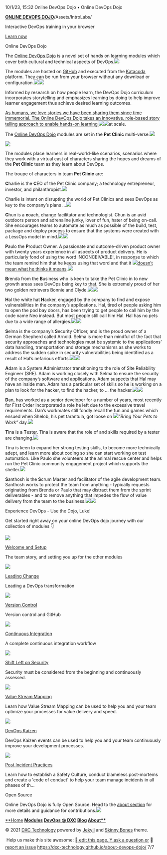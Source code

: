 10/1/23, 15:32 Online DevOps Dojo • Online DevOps Dojo

[**ONLINE DEVOPS DOJO**](https://dxc-technology.github.io/about-devops-dojo/)/Assets/IntroLabs/

Interactive DevOps training in your browser

[Learn now](https://dxc-technology.github.io/about-devops-dojo/modules/tag/online-devops-dojo)

Online DevOps Dojo

The [Online DevOps Dojo](https://dxc-technology.github.io/about-devops-dojo/modules) is a novel set of hands on learning modules which cover both cultural and technical aspects of DevOps.![](/Assets/IntroLabs/001.png)

The modules are hosted on [GitHub](https://github.com/dxc-technology/online-devops-dojo) and executed from the [Katacoda](https://www.katacoda.com/) platform. They can be run from your browser without any download or configuration.![](/Assets/IntroLabs/002.png)![](/Assets/IntroLabs/003.png)

Informed by research on how people learn, the DevOps Dojo curriculum incorporates storytelling and emphasizes learning by doing to help improve learner engagement thus achieve desired learning outcomes.

[As humans, we love stories we have been sharing them since time immemorial. The Online DevOps Dojo takes an innovative, role-based story telling approach to enable hands-on learning ](https://dxc-technology.github.io/about-devops-dojo/modules)![](/Assets/IntroLabs/004.png)![](/Assets/IntroLabs/005.png)at scale.

The [Online DevOps Dojo](https://dxc-technology.github.io/about-devops-dojo/modules) modules are set in the **Pet Clinic** multi-verse.![](/Assets/IntroLabs/006.png)

![](/Assets/IntroLabs/007.png)

The modules place learners in real-world-like scenarios, scenarios where they work with a virtual cast of characters sharing the hopes and dreams of the **Pet Clinic** team as they learn about DevOps.

The troupe of characters in team **Pet Clinic** are:

**C**harlie is the **C**EO of the Pet Clinic company; a technology entrepreneur, investor, and philanthropist.![](/Assets/IntroLabs/008.png)

Charlie is intent on disrupting the world of Pet Clinics and sees DevOps as key to the company’s plans …![](/Assets/IntroLabs/009.png)

**C**hun is a **c**oach, change facilitator and technologist. Chun is an avid outdoors person and adrenaline junky, lover of fun, hater of being on-call. She encourages teams to automate as much as possible of the build, test, package and deploy process to ensure that the systems were created with a LessOps model in mind.![](/Assets/IntroLabs/010.png)![](/Assets/IntroLabs/011.png)

**P**aulo the **P**roduct Owner. A passionate and outcome-driven product owner with twenty years experience in all aspects of product delivery. He is particularly fond of using the word INCONCEIVABLE!, in response to which the team remind him that he keeps using that word and that it ![](/Assets/IntroLabs/012.png)[doesn’t mean what he thinks it means](https://www.youtube.com/watch?v=D58LpHBnvsI).![](/Assets/IntroLabs/013.png)

**B**renda from the **B**usiness who is keen to take the Pet Clinic in to new growth areas sees DevOps being key to that. She is extremely proud of her two golden retrievers Bonnie and Clyde.![](/Assets/IntroLabs/014.png)![](/Assets/IntroLabs/015.png)

**H**al the white hat **H**acker, engaged by the company to find and expose vulnerabilities in the company’s applications. Hal, tired of people asking him to open the pod bay doors, has been trying to get people to call him by the code name Neo instead. But most people still call him Hal. Hal has no pets due to a wide range of allergies.![](/Assets/IntroLabs/016.png)![](/Assets/IntroLabs/009.png)

**S**elma is the company’s **S**ecurity Officer, and is the proud owner of a German Shepherd called Arnold. Selma is more than mindful of the fact that security approaches and technologies must be systemic to the applications’ data handling, transportation and storage mechanisms as she works to address the sudden spike in security vulnerabilities being identified as a result of Hal’s nefarious efforts.![](/Assets/IntroLabs/017.png)![](/Assets/IntroLabs/011.png)

**A**dam is a System **A**dministrator transitioning to the role of Site Reliability Engineer (SRE). Adam is working closely with Selma to ensure the security of the company’s software and applications. Adam suspects that Hal may have an inside man. Adam has a particular set of skills so he is working on a plan to look for the hacker, to find the hacker, to … the hacker.![](/Assets/IntroLabs/018.png)![](/Assets/IntroLabs/013.png)

**D**an, has worked as a senior developer for a number of years, most recently for First Order Incorporated a role he left due to the excessive travel requirements. Dan’s workmates still fondly recall the fun and games which ensued when Shelob, his pet tarantula, got loose on ![](/Assets/IntroLabs/019.png)*“Bring Your Pets to Work”* day.![](/Assets/IntroLabs/011.png)

**T**ina is a **T**ester. Tina is aware that the role of and skills required by a tester are changing.![](/Assets/IntroLabs/020.png)

Tina is keen to expand her strong testing skills, to become more technically adept, and learn more about coding so she can start working on test automation. Like Paulo she volunteers at the animal rescue center and helps run the Pet Clinic community engagement project which supports the shelter.![](/Assets/IntroLabs/021.png)

**S**anthosh is the **S**crum Master and facilitator of the agile development team. Santhosh works to protect the team from anything - typically requests originating from Brenda or Paulo that may distract them from the sprint deliverables - and to remove anything that impedes the flow of value delivery from the team to the business.![](/Assets/IntroLabs/022.png)![](/Assets/IntroLabs/023.png)

Experience DevOps - Use the Dojo, Luke!

Get started right away on your online DevOps dojo journey with our collection of modules 👇

![](/Assets/IntroLabs/024.png)

[Welcome and Setup](https://dxc-technology.github.io/about-devops-dojo/katacoda/os1-welcome/)

The team story, and setting you up for the other modules

![](/Assets/IntroLabs/025.png)

[Leading Change](https://dxc-technology.github.io/about-devops-dojo/katacoda/os2-leading-change/)

Leading a DevOps transformation

![](/Assets/IntroLabs/026.png)

[Version Control](https://dxc-technology.github.io/about-devops-dojo/katacoda/os3-version-control/)

Version control and GitHub

![](/Assets/IntroLabs/027.png)

[Continuous Integration](https://dxc-technology.github.io/about-devops-dojo/katacoda/os4-continuous-integration/)

A complete continuous integration workflow

![](/Assets/IntroLabs/028.png)

[Shift Left on Security](https://dxc-technology.github.io/about-devops-dojo/katacoda/os5-shift-left-security/)

Security must be considered from the beginning and continuously assessed.

![](/Assets/IntroLabs/029.png)

[Value Stream Mapping](https://dxc-technology.github.io/about-devops-dojo/katacoda/os6-value-stream-mapping/)

Learn how Value Stream Mapping can be used to help you and your team optimize your processes for value delivery and speed.

![](/Assets/IntroLabs/030.png)

[DevOps Kaizen](https://dxc-technology.github.io/about-devops-dojo/katacoda/os7-devops-kaizen/)

DevOps Kaizen events can be used to help you and your team continuously improve your development processes.

![](/Assets/IntroLabs/031.png)

[Post Incident Practices](https://dxc-technology.github.io/about-devops-dojo/katacoda/os8-post-incident-practices/)

Learn how to establish a Safety Culture, conduct blameless post-mortems and create a 'code of conduct' to help your team manage incidents in all phases of th...

Open Source

Online DevOps Dojo is fully Open Source. Head to the [about section](https://dxc-technology.github.io/about-devops-dojo/about#contributing) for more details and guidance for contributions.![](/Assets/IntroLabs/032.png)

[**Home](https://dxc-technology.github.io/about-devops-dojo/) **[Modules](https://dxc-technology.github.io/about-devops-dojo/modules/) [DevOps @ DXC](https://dxc-technology.github.io/about-devops-dojo/devopsatdxc/) [Blog](https://dxc-technology.github.io/about-devops-dojo/blog/) [About**](https://dxc-technology.github.io/about-devops-dojo/about/)**

© 2021 [DXC Technology](https://www.dxc.technology/) powered by [Jekyll](http://jekyllrb.com/) and [Skinny Bones](https://github.com/mmistakes/skinny-bones-jekyll) theme.

 Help us make this site awesome: [ edit this page, ](https://github.com/dxc-technology/about-devops-dojo/edit/master/index.md)[Y ask a question or](https://github.com/dxc-technology/about-devops-dojo/issues/new/choose?labels=question) [ report an issue](https://github.com/dxc-technology/about-devops-dojo/issues/new?labels=bug&template=bug_report.md)
https://dxc-technology.github.io/about-devops-dojo/ 7/7
